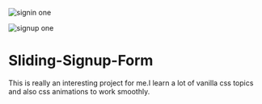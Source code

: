 ![signin one](https://user-images.githubusercontent.com/62251171/149925926-9eeddc32-a918-4763-ae7c-e2c4e1e83cdd.png)

![signup one](https://user-images.githubusercontent.com/62251171/149925921-57483a60-0bd8-47ab-9e4a-eb0dd3b4ca3e.png)

# Sliding-Signup-Form

This is really an interesting project for me.I learn a lot of vanilla css topics and also css animations to work smoothly.

